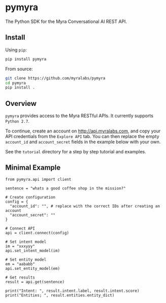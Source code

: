 # pymyra

The Python SDK for the Myra Conversational AI REST API.

## Install

Using `pip`:
```bash
pip install pymyra
```

From source:
```bash
git clone https://github.com/myralabs/pymyra
cd pymyra
pip install .
```

## Overview

`pymyra` provides access to the Myra RESTful APIs. It currently supports `Python 2.7`.

To continue, create an account on http://api.myralabs.com, and copy your API credentials from the `Explore API` tab. You can then replace the empty `account_id` and `account_secret` fields in the example below with your own.

See the `tutorial` directory for a step by step tutorial and examples.

## Minimal Example

```
from pymyra.api import client

sentence = "whats a good coffee shop in the mission?"

# Create configuration
config = {
  "account_id": "", # replace with the correct IDs after creating an account
  "account_secret": ""
}

# Connect API
api = client.connect(config)

# Set intent model
im = "xxxyyy"
api.set_intent_model(im)

# Set entity model
em = "aababb"
api.set_entity_model(em)

# Get results
result = api.get(sentence)

print("Intent: ", result.intent.label, result.intent.score)
print("Entities; ", result.entities.entity_dict)

```
